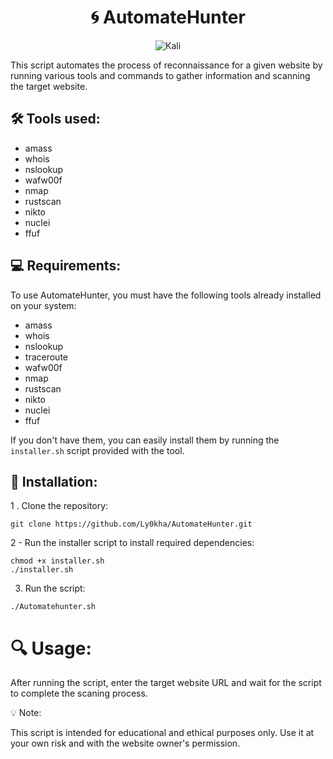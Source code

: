 <div align="center"> 

# :cyclone: AutomateHunter
![Kali](https://img.shields.io/badge/Kali-268BEE?style=for-the-badge&logo=kalilinux&logoColor=white)


</div>

This script automates the process of reconnaissance for a given website by running various tools and commands to gather information and scanning the target website.

## 🛠️ Tools used:

- amass 
- whois
- nslookup
- wafw00f 
- nmap
- rustscan
- nikto
- nuclei
- ffuf

## 💻 Requirements:

To use AutomateHunter, you must have the following tools already installed on your system:

- amass
- whois
- nslookup
- traceroute
- wafw00f
- nmap
- rustscan
- nikto
- nuclei
- ffuf

 If you don't have them, you can easily install them by running the `installer.sh` script provided with the tool.
 
## 🚀 Installation:


1 . Clone the repository:
```
git clone https://github.com/Ly0kha/AutomateHunter.git
```
2 - Run the installer script to install required dependencies:

 ``` 
 chmod +x installer.sh
 ./installer.sh
 ```

3. Run the script:

```
./Automatehunter.sh
```
# 🔍 Usage:

After running the script, enter the target website URL and wait for the script to complete the scaning process.

💡 Note:

This script is intended for educational and ethical purposes only. Use it at your own risk and with the website owner's permission.

